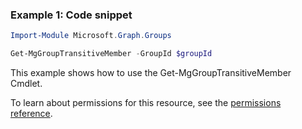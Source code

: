 ### Example 1: Code snippet

```powershellImport-Module Microsoft.Graph.Groups

Get-MgGroupTransitiveMember -GroupId $groupId
```
This example shows how to use the Get-MgGroupTransitiveMember Cmdlet.
To learn about permissions for this resource, see the [permissions reference](/graph/permissions-reference).

